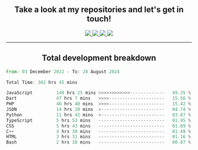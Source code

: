 <h2 align="center">
  Take a look at my repositories and let's get in touch!
</h2>
<p align="center">
  <a href="https://www.instagram.com/rayhanarkan?igsh=MXM3dHhmMTZ3ZWVsaA==">
    <img src="https://img.icons8.com/material-outlined/30/689d6a/instagram.png"/>
  </a>
  <a href="https://www.linkedin.com/in/rayhanarkan/">
    <img src="https://img.icons8.com/material-outlined/30/689d6a/linkedin.png"/>
  </a>
  <a href="">
    <img src="https://img.icons8.com/material-outlined/30/689d6a/geography.png"/>
  </a>
  <a href="mailto:rayhanarkan30@gmail.com">
    <img src="https://img.icons8.com/material-outlined/30/689d6a/email.png"/>
  </a>
</p>

---

<h2 align="center">Total development breakdown</h2>

<p align="center">
<!--START_SECTION:waka-->

```rust
From: 03 December 2022 - To: 28 August 2024

Total Time: 302 hrs 45 mins

JavaScript         149 hrs 25 mins >>>>>>>>>>>>-------------   49.35 %
Dart               47 hrs 7 mins   >>>>---------------------   15.56 %
PHP                46 hrs 40 mins  >>>>---------------------   15.42 %
JSON               14 hrs 20 mins  >------------------------   04.74 %
Python             11 hrs 42 mins  >------------------------   03.87 %
TypeScript         5 hrs 53 mins   -------------------------   01.95 %
CSS                5 hrs 43 mins   -------------------------   01.89 %
C++                4 hrs 30 mins   -------------------------   01.49 %
HTML               3 hrs 31 mins   -------------------------   01.16 %
Bash               2 hrs 38 mins   -------------------------   00.87 %
```

<!--END_SECTION:waka-->
</p>
